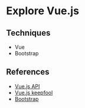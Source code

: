 # Explore Vue.js #

## Techniques ##

- Vue
- Bootstrap

## References ##

- [Vue.js API](https://cn.vuejs.org/v2/api/ "https://cn.vuejs.org/v2/api/")
- [Vue.js keepfool](https://github.com/keepfool/vue-tutorials "https://github.com/keepfool/vue-tutorials")
- [Bootstrap](http://v3.bootcss.com/ "http://v3.bootcss.com/")